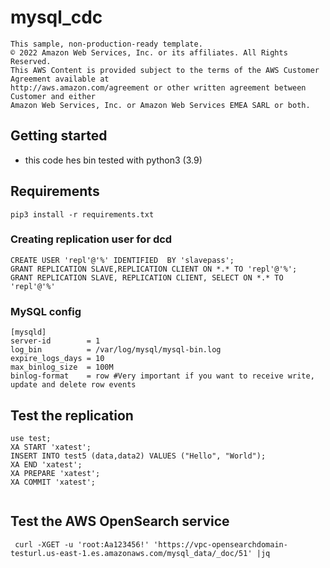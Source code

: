 # mysql_cdc
```
This sample, non-production-ready template.  
© 2022 Amazon Web Services, Inc. or its affiliates. All Rights Reserved.  
This AWS Content is provided subject to the terms of the AWS Customer Agreement available at  
http://aws.amazon.com/agreement or other written agreement between Customer and either
Amazon Web Services, Inc. or Amazon Web Services EMEA SARL or both.
```

## Getting started

* this code hes bin tested with python3 (3.9)

## Requirements   
```
pip3 install -r requirements.txt
```
### Creating replication user for dcd 
```
CREATE USER 'repl'@'%' IDENTIFIED  BY 'slavepass';
GRANT REPLICATION SLAVE,REPLICATION CLIENT ON *.* TO 'repl'@'%';
GRANT REPLICATION SLAVE, REPLICATION CLIENT, SELECT ON *.* TO 'repl'@'%'
```

### MySQL config 
```
[mysqld]
server-id		 = 1
log_bin			 = /var/log/mysql/mysql-bin.log
expire_logs_days = 10
max_binlog_size  = 100M
binlog-format    = row #Very important if you want to receive write, update and delete row events
```




## Test the replication 

```
use test;
XA START 'xatest';
INSERT INTO test5 (data,data2) VALUES ("Hello", "World");
XA END 'xatest';
XA PREPARE 'xatest';
XA COMMIT 'xatest';


```
## Test the AWS OpenSearch service

```
 curl -XGET -u 'root:Aa123456!' 'https://vpc-opensearchdomain-testurl.us-east-1.es.amazonaws.com/mysql_data/_doc/51' |jq
```

